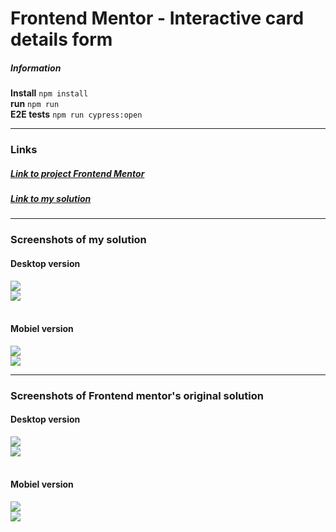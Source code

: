 # Frontend Mentor - Interactive card details form

##### Information

**Install** `npm install` <br>
**run** `npm run` <br>
**E2E tests** `npm run cypress:open`

---

### Links

##### [Link to project Frontend Mentor](https://www.frontendmentor.io/challenges/interactive-card-details-form-XpS8cKZDWw)

<!-- prettier-ignore -->
##### [Link to my solution](https://holmar-card-details.netlify.app/)

---

### Screenshots of my solution

#### Desktop version

<img src="./design/my-design/desktop-input-data.png" />
<br>
<img src="./design/my-design/desktop-thank.png"/>
<br><br>

#### Mobiel version

<img src="./design/my-design/mobile-input-data.png" />
<br>
<img src="./design/my-design/mobile-thank.png"/>
<br>

---

### Screenshots of Frontend mentor's original solution

#### Desktop version

<img src="./design/frontend-mentor/desktop-design.jpg" />
<br>
<img src="./design/frontend-mentor/complete-state-desktop.jpg"/>
<br><br>

#### Mobiel version

<img src="./design/frontend-mentor/mobile-design.jpg" />
<br>
<img src="./design/frontend-mentor/complete-state-mobile.jpg"/>
<br>
